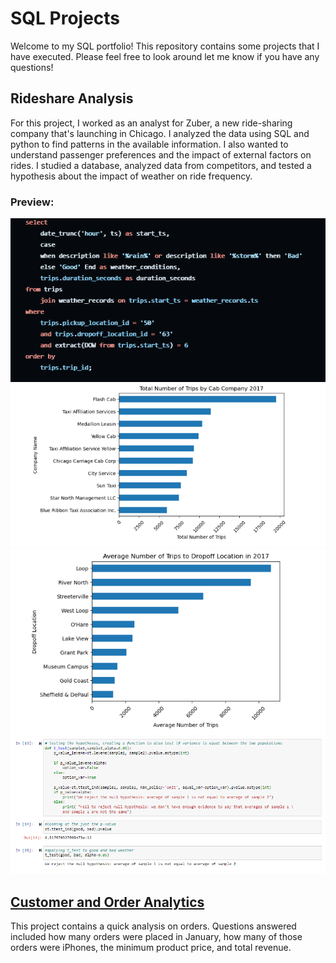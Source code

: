 # SQL Projects
Welcome to my SQL portfolio! This repository contains some projects that I have executed. Please feel free to look around let me know if you have any questions!

## Rideshare Analysis

For this project, I worked as an analyst for Zuber, a new ride-sharing company that's launching in Chicago. I analyzed the data using SQL and python to find patterns in the available information. I also wanted to understand passenger preferences and the impact of external factors on rides. I studied a database, analyzed data from competitors, and tested a hypothesis about the impact of weather on ride frequency.

### Preview: <br>
![sql query](https://github.com/L-michelle/Projects/blob/main/Rideshare%20Analysis%20(SQL)/images/sql%20query.png)
![total trips](https://github.com/L-michelle/Projects/blob/main/Rideshare%20Analysis%20(SQL)/images/total%20trips.png)
![avg trips](https://github.com/L-michelle/Projects/blob/main/Rideshare%20Analysis%20(SQL)/images/avg%20n0%20trips.png)
![hypothesis](https://github.com/L-michelle/Projects/blob/main/Rideshare%20Analysis%20(SQL)/images/hypothesis.png)


## [Customer and Order Analytics](https://github.com/L-michelle/SQL-Projects/blob/main/Customer%20and%20Order%20Analytics) 
This project contains a quick analysis on orders. Questions answered included how many orders were placed in January, how many of those orders were iPhones, the minimum product price, and total revenue. 
